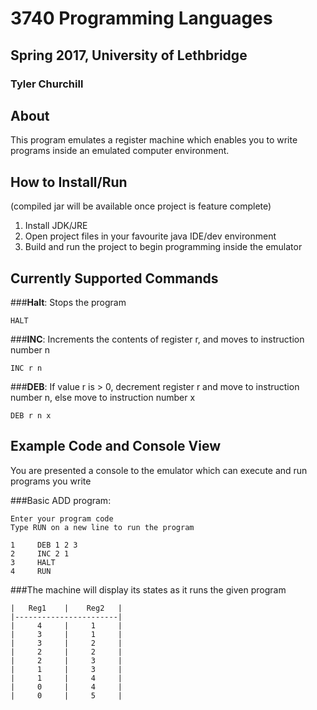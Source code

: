 # 3740 Programming Languages
## Spring 2017, University of Lethbridge
### Tyler Churchill

## About

This program emulates a register machine which enables you to write programs inside an emulated computer environment.

## How to Install/Run

(compiled jar will be available once project is feature complete)

1. Install JDK/JRE
2. Open project files in your favourite java IDE/dev environment
3. Build and run the project to begin programming inside the emulator

## Currently Supported Commands

###**Halt**: Stops the program
```
HALT  
```

###**INC**: Increments the contents of register r, and moves to instruction number n
```
INC r n
```

###**DEB**: If value r is > 0, decrement register r and move to instruction number n, else move to instruction number x

```
DEB r n x
```
## Example Code and Console View

You are presented a console to the emulator which can execute and run programs you write

###Basic ADD program:

```
Enter your program code
Type RUN on a new line to run the program

1     DEB 1 2 3
2     INC 2 1
3     HALT
4     RUN

```
###The machine will display its states as it runs the given program

```
|   Reg1    |    Reg2   |
|-----------------------|
|     4     |     1     |
|     3     |     1     |
|     3     |     2     |
|     2     |     2     |
|     2     |     3     |
|     1     |     3     |
|     1     |     4     |
|     0     |     4     |
|     0     |     5     |
```
